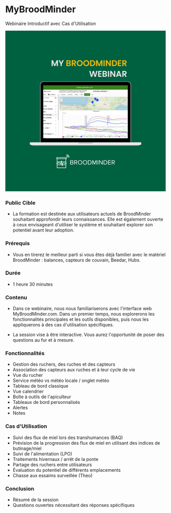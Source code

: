 # MyBroodMinder
Webinaire Introductif avec Cas d'Utilisation

![mbm training](./90_training.assets/mbm_training.png#smallImg)


### Public Cible
- La formation est destinée aux utilisateurs actuels de BroodMinder souhaitant approfondir leurs connaissances. Elle est également ouverte à ceux envisageant d'utiliser le système et souhaitant explorer son potentiel avant leur adoption.

### Prérequis
- Vous en tirerez le meilleur parti si vous êtes déjà familier avec le matériel BroodMinder : balances, capteurs de couvain, Beedar, Hubs.

### Durée
- 1 heure 30 minutes

### Contenu
- Dans ce webinaire, nous nous familiariserons avec l'interface web MyBroodMinder.com. Dans un premier temps, nous explorerons les fonctionnalités principales et les outils disponibles, puis nous les appliquerons à des cas d'utilisation spécifiques.

- La session vise à être interactive. Vous aurez l'opportunité de poser des questions au fur et à mesure.

### Fonctionnalités
- Gestion des ruchers, des ruches et des capteurs
- Association des capteurs aux ruches et à leur cycle de vie
- Vue du rucher
- Service météo vs météo locale / onglet météo
- Tableau de bord classique
- Vue calendrier
- Boîte à outils de l'apiculteur
- Tableaux de bord personnalisés
- Alertes
- Notes

### Cas d'Utilisation
- Suivi des flux de miel lors des transhumances (BAQ)
- Prévision de la progression des flux de miel en utilisant des indices de butinage/miel
- Suivi de l'alimentation (LPO)
- Traitements hivernaux / arrêt de la ponte
- Partage des ruchers entre utilisateurs
- Évaluation du potentiel de différents emplacements
- Chasse aux essaims surveillée (Theo)

### Conclusion
- Résumé de la session
- Questions ouvertes nécessitant des réponses spécifiques
